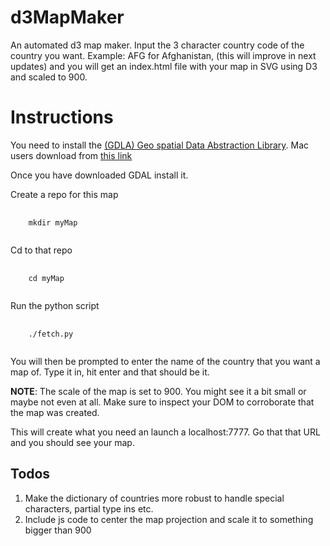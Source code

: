 d3MapMaker
==========

An automated d3 map maker. 
Input the 3 character country code of the country you want. Example: AFG for Afghanistan, (this will improve in next updates) and you will get an index.html file with your map in SVG using D3 and scaled to 900.


# Instructions
You need to install  the <a href="http://www.gdal.org/" target="_blank">(GDLA) Geo spatial Data Abstraction Library</a>. Mac users download from <a href="http://www.kyngchaos.com/software/frameworks" target="_blank">this link</a>

Once you have downloaded GDAL install it.

Create a repo for this map 

<pre>
  <code>
    mkdir myMap
  </code>
</pre>

Cd to that repo

<pre>
  <code>
    cd myMap
  </code>
</pre>

Run the python script

<pre>
  <code>
    ./fetch.py
  </code>
</pre>

You will then be prompted to enter the name of the country that you want a map of. Type it in, hit enter and that should be it.

<strong>NOTE</strong>: The scale of the map is set to 900. You might see it a bit small or maybe not even at all. Make sure to inspect your DOM to corroborate that the map was created.

This will create what you need an launch a localhost:7777. Go that that URL and you should see your map.

## Todos
<ol>
  <li>Make the dictionary of countries more robust to handle special characters, partial type ins etc.</li>
  <li>Include js code to center the map projection and scale it to something bigger than 900</li>
</ol>


  